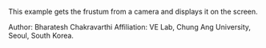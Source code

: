 This example gets the frustum from a camera and displays it on the screen.

Author: Bharatesh Chakravarthi
Affiliation: VE Lab, Chung Ang University, Seoul, South Korea. 
